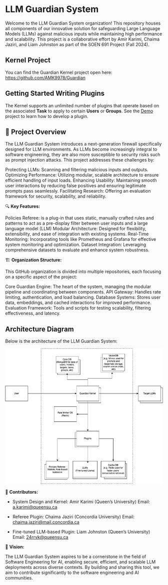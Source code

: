 # LLM Guardian System
Welcome to the LLM Guardian System organization! This repository houses all components of our innovative solution for safeguarding Large Language Models (LLMs) against malicious inputs while maintaining high performance and scalability. This project is a collaborative effort by Amir Karimi, Chaima Jaziri, and Liam Johnston as part of the SOEN 691 Project (Fall 2024).

## Kernel Project
You can find the Guardian Kernel project open here:
https://github.com/AMK9978/Guardian

## Getting Started Writing Plugins
The Kernel supports an unlimited number of plugins that operate based on the associated **Task** to apply to certain **Users** or **Groups**. See the 
[Demo](https://github.com/LLMGuardian/BasicJudge) project to learn how to develop a plugin.

## 📌 Project Overview

The LLM Guardian System introduces a next-generation firewall specifically designed for LLM environments. As LLMs become increasingly integral to software engineering, they are also more susceptible to security risks such as prompt injection attacks. This project addresses these challenges by:

Protecting LLMs: Scanning and filtering malicious inputs and outputs.
Optimizing Performance: Utilizing modular, scalable architecture to ensure efficient handling of input loads.
Enhancing Usability: Maintaining smooth user interactions by reducing false positives and ensuring legitimate prompts pass seamlessly.
Facilitating Research: Offering an evaluation framework for security, scalability, and reliability.

🔍 **Key Features:**

Policies Referee: is a plug-in that uses static, manually crafted rules and patterns to act as a pre-display filter between user inputs and a large language model (LLM)
Modular Architecture: Designed for flexibility, extensibility, and ease of integration with existing systems.
Real-Time Monitoring: Incorporating tools like Prometheus and Grafana for effective system monitoring and optimization.
Dataset Integration: Leveraging comprehensive datasets to evaluate and enhance system robustness.


🏗️ **Organization Structure:**

This GitHub organization is divided into multiple repositories, each focusing on a specific aspect of the project:

Core Guardian Engine: The heart of the system, managing the modular pipeline and coordinating between components.
API Gateway: Handles rate limiting, authentication, and load balancing.
Database Systems: Stores user data, embeddings, and cached interactions for improved performance.
Evaluation Framework: Tools and scripts for testing scalability, filtering effectiveness, and latency.


## Architecture Diagram

Below is the architecture of the LLM Guardian System:

![Architecture Diagram](architecture_diagram.png)


🤝  **Contributors:**
- System Design and Kernel:
Amir Karimi (Queen’s University)
Email: a.karimi@queensu.ca

- Referee Plugin:
Chaima Jaziri (Concordia University)
Email: chaima.jaziri@mail.concordia.ca

- Fine-tuned LLM-based Plugin:
Liam Johnston (Queen’s University)
Email: 24rrvk@queensu.ca

🌟 **Vision:**

The LLM Guardian System aspires to be a cornerstone in the field of Software Engineering for AI, enabling secure, efficient, and scalable LLM deployments across diverse contexts. By building and sharing this tool, we aim to contribute significantly to the software engineering and AI communities.


